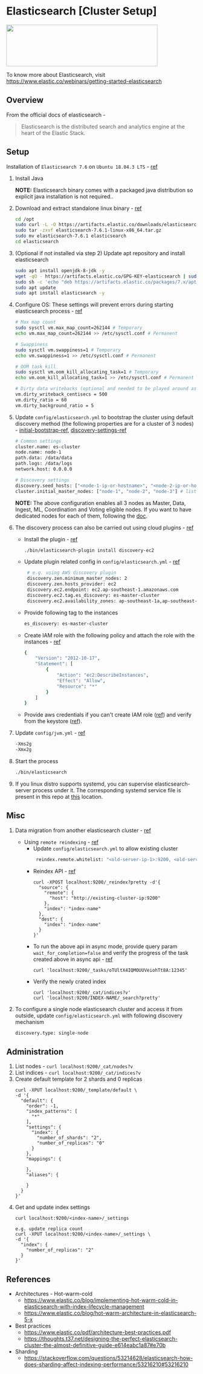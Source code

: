 # Elasticsearch [Cluster Setup]
<img src="https://github.com/abhishektripathi24/platform-setup/blob/master/elasticsearch/images/elasticsearch-logo.png" width="400" height="110"/>

To know more about Elasticsearch, visit https://www.elastic.co/webinars/getting-started-elasticsearch

## Overview
From the official docs of elasticsearch -

> Elasticsearch is the distributed search and analytics engine at the heart of the Elastic Stack.

## Setup
Installation of `Elasticsearch 7.6` on `Ubuntu 18.04.3 LTS` - [ref](https://www.elastic.co/guide/en/elasticsearch/reference/current/index.html)

1. Install Java
 
    **NOTE:** Elasticsearch binary comes with a packaged java distribution so explicit java installation is not required..

2. Download and extract standalone linux binary - [ref](https://www.elastic.co/guide/en/elastic-stack-get-started/7.6/get-started-elastic-stack.html#install-elasticsearch)
    ```bash
    cd /opt
    sudo curl -L -O https://artifacts.elastic.co/downloads/elasticsearch/elasticsearch-7.6.1-linux-x86_64.tar.gz
    sudo tar -zxvf elasticsearch-7.6.1-linux-x86_64.tar.gz
    sudo mv elasticsearch-7.6.1 elasticsearch
    cd elasticsearch
    ```
   
3. (Optional if not installed via step 2) Update apt repository and install elasticsearch
    ```bash
    sudo apt install openjdk-8-jdk -y
    wget -qO - https://artifacts.elastic.co/GPG-KEY-elasticsearch | sudo apt-key add -
    sudo sh -c 'echo "deb https://artifacts.elastic.co/packages/7.x/apt stable main" > /etc/apt/sources.list.d/elastic-7.x.list'
    sudo apt update
    sudo apt install elasticsearch -y 
    ```

4. Configure OS: These settings will prevent errors during starting elasticsearch process - [ref](https://www.elastic.co/guide/en/elasticsearch/reference/master/tune-for-indexing-speed.html#_use_auto_generated_ids)
    ```bash
    # Max map count
    sudo sysctl vm.max_map_count=262144 # Temporary
    echo vm.max_map_count=262144 >> /etc/sysctl.conf # Permanent
   
    # Swappiness
    sudo sysctl vm.swappiness=1 # Temporary
    echo vm.swappiness=1 >> /etc/sysctl.conf # Permanent
   
    # OOM task kill
    sudo sysctl vm.oom_kill_allocating_task=1 # Temporary
    echo vm.oom_kill_allocating_task=1 >> /etc/sysctl.conf # Permanent
   
    # Dirty data writebacks (optional and needed to be played around as per the instance size)
    vm.dirty_writeback_centisecs = 500
    vm.dirty_ratio = 60
    vm.dirty_background_ratio = 5
    ``` 
   
5. Update `config/elasticsearch.yml` to bootstrap the cluster using default discovery method (the following properties are for a cluster of 3 nodes) - [initial-bootstrap-ref](https://www.elastic.co/guide/en/elasticsearch/reference/master/modules-discovery-bootstrap-cluster.html), [discovery-settings-ref](https://www.elastic.co/guide/en/elasticsearch/reference/master/discovery-settings.html)
    ```bash
    # Common settings
    cluster.name: es-cluster
    node.name: node-1
    path.data: /data/data
    path.logs: /data/logs
    network.host: 0.0.0.0
   
    # Discovery settings
    discovery.seed_hosts: ["<node-1-ip-or-hostname>", "<node-2-ip-or-hostname>", "<node-3-ip-or-hostname>"]
    cluster.initial_master_nodes: ["node-1", "node-2", "node-3"] # list of node.name of master eligible nodes 
    ```
    **NOTE:** The above configuration enables all 3 nodes as Master, Data, Ingest, ML, Coordination and Voting eligible nodes. If you want to have dedicated nodes for each of them, following the [doc](https://www.elastic.co/guide/en/elasticsearch/reference/current/modules-node.html).

6. The discovery process can also be carried out using cloud plugins - [ref](https://www.elastic.co/guide/en/elasticsearch/plugins/current/discovery.html) 
   * Install the plugin - [ref](https://www.elastic.co/guide/en/elasticsearch/plugins/current/discovery-ec2.html#discovery-ec2-remove)
       ```bash
       ./bin/elasticsearch-plugin install discovery-ec2
       ```
   * Update plugin related config in `config/elasticsearch.yml` - [ref](https://www.elastic.co/guide/en/elasticsearch/plugins/master/discovery-ec2-usage.html) 
       ```bash
        # e.g. using AWS discovery plugin 
        discovery.zen.minimum_master_nodes: 2
        discovery.zen.hosts_provider: ec2
        discovery.ec2.endpoint: ec2.ap-southeast-1.amazonaws.com
        discovery.ec2.tag.es_discovery: es-master-cluster
        discovery.ec2.availability_zones: ap-southeast-1a,ap-southeast-1b,ap-southeast-1c
        ```
   * Provide following tag to the instances
       ```bash
       es_discovery: es-master-cluster 
       ```
   * Create IAM role with the following policy and attach the role with the instances - [ref](https://www.elastic.co/guide/en/elasticsearch/plugins/master/discovery-ec2-usage.html)
        ```bash
        {
            "Version": "2012-10-17",
            "Statement": [
                {
                    "Action": "ec2:DescribeInstances",
                    "Effect": "Allow",
                    "Resource": "*"
                }
            ]
        }
        ```
   * Provide aws credentials if you can't create IAM role ([ref](https://www.elastic.co/guide/en/elasticsearch/plugins/6.0/_settings.html)) and verify from the keystore ([ref](https://www.elastic.co/guide/en/elasticsearch/reference/current/elasticsearch-keystore.html)). 
   
7. Update `config/jvm.yml` - [ref](https://www.elastic.co/guide/en/elasticsearch/reference/current/heap-size.html)
    ```bash
    -Xms2g
    -Xmx2g
   ```

8. Start the process
    ```bash
    ./bin/elasticsearch
    ``` 
    
9. If you linux distro supports systemd, you can supervise elasticsearch-server process under it. The corresponding systemd service file is present in this repo at [this](systemd) location.

## Misc
1. Data migration from another elasticsearch cluster - [ref](https://www.elastic.co/guide/en/cloud/current/ec-migrate-data.html)
    * Using `remote reindexing` - [ref](https://www.elastic.co/guide/en/elasticsearch/reference/current/reindex-upgrade-remote.html#reindex-upgrade-remote)
        * Update `config/elasticsearch.yml` to allow existing cluster
           ```bash
            reindex.remote.whitelist: "<old-server-ip-1>:9200, <old-server-ip-2>:9200, <old-server-ip-3>:9200"
            ```
        * Reindex API - [ref](https://www.elastic.co/guide/en/elasticsearch/reference/current/docs-reindex.html)
            ```http request
            curl -XPOST localhost:9200/_reindex?pretty -d'{
              "source": {
                "remote": {
                  "host": "http://existing-cluster-ip:9200"
                },
                "index": "index-name"
              },
              "dest": {
                "index": "index-name"
              }
            }'
            ```
        * To run the above api in async mode, provide query param `wait_for_completion=false` and verify the progress of the task created above in async api - [ref](https://www.elastic.co/guide/en/elasticsearch/reference/current/tasks.html)
            ```http request
            curl 'localhost:9200/_tasks/oTUltX4IQMOUUVeiohTt8A:12345'
            ```
        * Verify the newly crated index
            ```http request
            curl 'localhost:9200/_cat/indices?v'
            curl 'localhost:9200/INDEX-NAME/_search?pretty'
            ```

2. To configure a single node elasticsearch cluster and access it from outside, update `config/elasticsearch.yml` with following discovery mechanism
    ```bash
   discovery.type: single-node 
   ```

## Administration
1. List nodes - `curl localhost:9200/_cat/nodes?v` 
2. List indices - `curl localhost:9200/_cat/indices?v`
3. Create default template for 2 shards and 0 replicas
    ```http request
    curl -XPUT localhost:9200/_template/default \
    -d '{
      "default": {
        "order": -1,
        "index_patterns": [
          "*"
        ],
        "settings": {
          "index": {
            "number_of_shards": "2",
            "number_of_replicas": "0"
          }
        },
        "mappings": {
          
        },
        "aliases": {
          
        }
      }
    }'
    ```
4. Get and update index settings
    ```http request
    curl localhost:9200/<index-name>/_settings
    
    e.g. update replica count
    curl -XPUT localhost:9200/<index-name>/_settings \
    -d '{
      "index": {
        "number_of_replicas": "2"
      }
    }'
    ```

## References
* Architectures - Hot-warm-cold
    * https://www.elastic.co/blog/implementing-hot-warm-cold-in-elasticsearch-with-index-lifecycle-management
    * https://www.elastic.co/blog/hot-warm-architecture-in-elasticsearch-5-x
* Best practices
    * https://www.elastic.co/pdf/architecture-best-practices.pdf
    * https://thoughts.t37.net/designing-the-perfect-elasticsearch-cluster-the-almost-definitive-guide-e614eabc1a87#e70b
* Sharding 
    * https://stackoverflow.com/questions/53214628/elasticsearch-how-does-sharding-affect-indexing-performance/53216210#53216210
